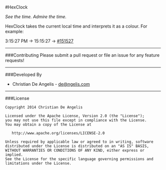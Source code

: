 #HexClock

*See the time. Admire the time.*

HexClock takes the current local time and interprets it as a colour. For example:

3:15:27 PM → 15:15:27 → [#151527](http://www.colorhexa.com/151527)

---
###Contributing
Please submit a pull request or file an issue for any feature requests!

---
###Developed By
- Christian De Angelis - <de@ngelis.com>

---
###License
```
Copyright 2014 Christian De Angelis

Licensed under the Apache License, Version 2.0 (the "License");
you may not use this file except in compliance with the License.
You may obtain a copy of the License at

   http://www.apache.org/licenses/LICENSE-2.0

Unless required by applicable law or agreed to in writing, software
distributed under the License is distributed on an "AS IS" BASIS,
WITHOUT WARRANTIES OR CONDITIONS OF ANY KIND, either express or implied.
See the License for the specific language governing permissions and
limitations under the License.
```
